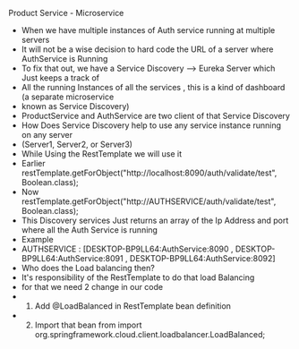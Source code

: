 Product Service - Microservice
* When we have multiple instances of Auth service running at multiple servers
* It will not be a wise decision to hard code the URL of a server where AuthService is Running
* To fix that out, we have a Service Discovery --> Eureka Server which Just keeps a track of
* All the running Instances of all the services , this is a kind of dashboard (a separate microservice
* known as Service Discovery)
* ProductService and AuthService are two client of that Service Discovery
* How Does Service Discovery help to use any service instance running on any server
* (Server1, Server2, or Server3)
* While Using the RestTemplate we will use it
* Earlier restTemplate.getForObject("http://localhost:8090/auth/validate/test", Boolean.class);
* Now restTemplate.getForObject("http://AUTHSERVICE/auth/validate/test", Boolean.class);
* This Discovery services Just returns an array of the Ip Address and port where all the Auth Service is running
* Example
* AUTHSERVICE : [DESKTOP-BP9LL64:AuthService:8090 , DESKTOP-BP9LL64:AuthService:8091 , DESKTOP-BP9LL64:AuthService:8092]
* Who does the Load balancing then?
* It's responsibility of the RestTemplate to do that load Balancing
* for that we need 2 change in our code
* 1. Add @LoadBalanced in RestTemplate bean definition
* 2. Import that bean from import org.springframework.cloud.client.loadbalancer.LoadBalanced;

